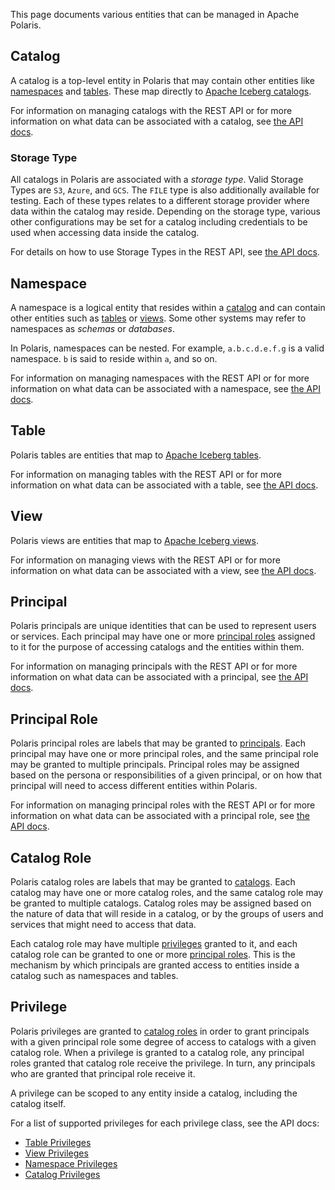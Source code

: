 <!--
  Licensed to the Apache Software Foundation (ASF) under one
  or more contributor license agreements.  See the NOTICE file
  distributed with this work for additional information
  regarding copyright ownership.  The ASF licenses this file
  to you under the Apache License, Version 2.0 (the
  "License"); you may not use this file except in compliance
  with the License.  You may obtain a copy of the License at

   http://www.apache.org/licenses/LICENSE-2.0

  Unless required by applicable law or agreed to in writing,
  software distributed under the License is distributed on an
  "AS IS" BASIS, WITHOUT WARRANTIES OR CONDITIONS OF ANY
  KIND, either express or implied.  See the License for the
  specific language governing permissions and limitations
  under the License.
-->

This page documents various entities that can be managed in Apache Polaris.

## Catalog

A catalog is a top-level entity in Polaris that may contain other entities like [namespaces](#namespace) and [tables](#table). These map directly to [Apache Iceberg catalogs](https://iceberg.apache.org/concepts/catalog/).

For information on managing catalogs with the REST API or for more information on what data can be associated with a catalog, see [the API docs](../regtests/client/python/docs/CreateCatalogRequest.md).

### Storage Type

All catalogs in Polaris are associated with a _storage type_. Valid Storage Types are `S3`, `Azure`, and `GCS`. The `FILE` type is also additionally available for testing. Each of these types relates to a different storage provider where data within the catalog may reside. Depending on the storage type, various other configurations may be set for a catalog including credentials to be used when accessing data inside the catalog.

For details on how to use Storage Types in the REST API, see [the API docs](../regtests/client/python/docs/StorageConfigInfo.md).

## Namespace

A namespace is a logical entity that resides within a [catalog](#catalog) and can contain other entities such as [tables](#table) or [views](#view). Some other systems may refer to namespaces as _schemas_ or _databases_.

In Polaris, namespaces can be nested. For example, `a.b.c.d.e.f.g` is a valid namespace. `b` is said to reside within `a`, and so on.

For information on managing namespaces with the REST API or for more information on what data can be associated with a namespace, see [the API docs](../regtests/client/python/docs/CreateNamespaceRequest.md).


## Table

Polaris tables are entities that map to [Apache Iceberg tables](https://iceberg.apache.org/docs/nightly/configuration/).

For information on managing tables with the REST API or for more information on what data can be associated with a table, see [the API docs](../regtests/client/python/docs/CreateTableRequest.md).

## View

Polaris views are entities that map to [Apache Iceberg views](https://iceberg.apache.org/view-spec/).

For information on managing views with the REST API or for more information on what data can be associated with a view, see [the API docs](../regtests/client/python/docs/CreateViewRequest.md).

## Principal

Polaris principals are unique identities that can be used to represent users or services. Each principal may have one or more [principal roles](#principal-role) assigned to it for the purpose of accessing catalogs and the entities within them.

For information on managing principals with the REST API or for more information on what data can be associated with a principal, see [the API docs](../regtests/client/python/docs/CreatePrincipalRequest.md).

## Principal Role

Polaris principal roles are labels that may be granted to [principals](#principal). Each principal may have one or more principal roles, and the same principal role may be granted to multiple principals. Principal roles may be assigned based on the persona or responsibilities of a given principal, or on how that principal will need to access different entities within Polaris.

For information on managing principal roles with the REST API or for more information on what data can be associated with a principal role, see [the API docs](../regtests/client/python/docs/CreatePrincipalRoleRequest.md).


## Catalog Role

Polaris catalog roles are labels that may be granted to [catalogs](#catalog). Each catalog may have one or more catalog roles, and the same catalog role may be granted to multiple catalogs. Catalog roles may be assigned based on the nature of data that will reside in a catalog, or by the groups of users and services that might need to access that data. 

Each catalog role may have multiple [privileges](#privilege) granted to it, and each catalog role can be granted to one or more [principal roles](#principal-role). This is the mechanism by which principals are granted access to entities inside a catalog such as namespaces and tables.

## Privilege

Polaris privileges are granted to [catalog roles](#catalog-role) in order to grant principals with a given principal role some degree of access to catalogs with a given catalog role. When a privilege is granted to a catalog role, any principal roles granted that catalog role receive the privilege. In turn, any principals who are granted that principal role receive it. 

A privilege can be scoped to any entity inside a catalog, including the catalog itself.

For a list of supported privileges for each privilege class, see the API docs:
* [Table Privileges](../regtests/client/python/docs/TablePrivilege.md)
* [View Privileges](../regtests/client/python/docs/ViewPrivilege.md)
* [Namespace Privileges](../regtests/client/python/docs/NamespacePrivilege.md)
* [Catalog Privileges](../regtests/client/python/docs/CatalogPrivilege.md)
